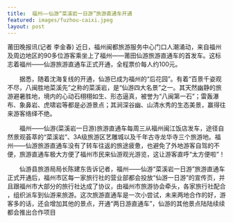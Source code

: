 ```yaml
---
title:  福州——仙游“菜溪岩一日游”旅游直通车开通
featured: images/fuzhou-caixi.jpeg
layout: post
---
```

  莆田晚报讯(记者 李金春) 
 近日，福州闽都旅游服务中心门口人潮涌动，来自福州及周边地区的90多位游客乘坐上了福州——莆田仙游旅游直通车的首发车。这标志着福州——仙游旅游直通车正式开通，全程票价每人约100元。

　　据悉，随着沈海复线的开通，仙游已成为福州的“后花园”。有着“百景千姿观不尽，八闽胜地菜溪先”之称的菜溪岩，是“仙游四大名景”之一。其天然幽静的旅游避暑胜地，境内的心动石栩栩如生、形态逼真，被誉为“八闽第一石”；雷轰瀑布、象鼻岩、虎啸岩等都是必游景点；其涧深谷幽、山清水秀的生态美景，赢得往来游客络绎不绝。

　　福州——仙游(菜溪岩一日游)旅游直通车每周三从福州闽江饭店发车，途径自然景观荟萃的“菜溪岩”、3A级旅游区艺雕城以及千年古寺龙华寺三个旅游地。福州——仙游旅游直通车没有了转车往返的旅途疲惫，也避免了外地游客自驾的不便，旅游直通车极大方便了福州市民来仙游观光游览，这让游客直呼“太方便啦”！

　　仙游县旅游局局长陈建东告诉记者，福州——仙游“菜溪岩一日游”旅游直通车正式开通后，福州市区每一家旅行社的营业部都会投放“仙游一日游”的宣传页，并且跟福州市大部分的旅行社达成了协议，由福州市旅游协会牵头，各家旅行社配合 ，组织派车到仙游来旅游。这次旅游直通车是一次小尝试，未来两地合作的好，游客多的话，还会增加其他的景点，开通“两日游直通车”，仙游的其他景点陆陆续续都会推出合作项目
